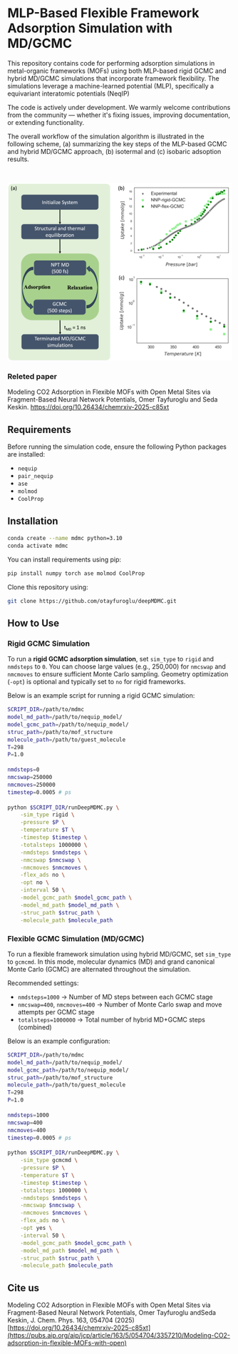 # MLP-Based Flexible Framework Adsorption Simulation with MD/GCMC

This repository contains code for performing adsorption simulations in metal-organic frameworks (MOFs) using both MLP-based rigid GCMC and hybrid MD/GCMC simulations that incorporate framework flexibility. The simulations leverage a machine-learned potential (MLP), specifically a equivariant interatomic potentials (NeqIP)

The code is actively under development. We warmly welcome contributions from the community — whether it's fixing issues, improving documentation, or extending functionality.

The overall workflow of the simulation algorithm is illustrated in the following scheme, (a) summarizing the key steps of the MLP-based GCMC and hybrid MD/GCMC approach, (b) isotermal and (c) isobaric adsoption results.

<br/>
<p align="center">
  <img src="workflow_ads_2.png" alt="Hybrid MD/GCMC Workflow" width="900"/>
</p>

### Releted paper
Modeling CO2 Adsorption in Flexible MOFs with Open Metal Sites via Fragment-Based Neural Network Potentials, Omer Tayfuroglu and Seda Keskin.
https://doi.org/10.26434/chemrxiv-2025-c85xt

## Requirements

Before running the simulation code, ensure the following Python packages are installed:

- `nequip`
- `pair_nequip`
- `ase`
- `molmod`
- `CoolProp`

## Installation

```bash
conda create --name mdmc python=3.10
conda activate mdmc
```

You can install requirements using pip:

```bash
pip install numpy torch ase molmod CoolProp
```

Clone this repository using:
```bash
git clone https://github.com/otayfuroglu/deepMDMC.git
```



## How to Use

### Rigid GCMC Simulation

To run a **rigid GCMC adsorption simulation**, set `sim_type` to `rigid` and `nmdsteps` to `0`. You can choose large values (e.g., 250,000) for `nmcswap` and `nmcmoves` to ensure sufficient Monte Carlo sampling. Geometry optimization (`-opt`) is optional and typically set to `no` for rigid frameworks.

Below is an example script for running a rigid GCMC simulation:

```bash
SCRIPT_DIR=/path/to/mdmc
model_md_path=/path/to/nequip_model/
model_gcmc_path=/path/to/nequip_model/
struc_path=/path/to/mof_structure
molecule_path=/path/to/guest_molecule
T=298
P=1.0

nmdsteps=0
nmcswap=250000
nmcmoves=250000
timestep=0.0005 # ps

python $SCRIPT_DIR/runDeepMDMC.py \
    -sim_type rigid \
    -pressure $P \
    -temperature $T \
    -timestep $timestep \
    -totalsteps 1000000 \
    -nmdsteps $nmdsteps \
    -nmcswap $nmcswap \
    -nmcmoves $nmcmoves \
    -flex_ads no \
    -opt no \
    -interval 50 \
    -model_gcmc_path $model_gcmc_path \
    -model_md_path $model_md_path \
    -struc_path $struc_path \
    -molecule_path $molecule_path
```

### Flexible GCMC Simulation (MD/GCMC)

To run a flexible framework simulation using hybrid MD/GCMC, set `sim_type` to `gcmcmd`. In this mode, molecular dynamics (MD) and grand canonical Monte Carlo (GCMC) are alternated throughout the simulation.

Recommended settings:
- `nmdsteps=1000` → Number of MD steps between each GCMC stage
- `nmcswap=400`, `nmcmoves=400` → Number of Monte Carlo swap and move attempts per GCMC stage  
- `totalsteps=1000000` → Total number of hybrid MD+GCMC steps (combined)

Below is an example configuration:

```bash
SCRIPT_DIR=/path/to/mdmc
model_md_path=/path/to/nequip_model/
model_gcmc_path=/path/to/nequip_model/
struc_path=/path/to/mof_structure
molecule_path=/path/to/guest_molecule
T=298
P=1.0

nmdsteps=1000
nmcswap=400
nmcmoves=400
timestep=0.0005 # ps

python $SCRIPT_DIR/runDeepMDMC.py \
    -sim_type gcmcmd \
    -pressure $P \
    -temperature $T \
    -timestep $timestep \
    -totalsteps 1000000 \
    -nmdsteps $nmdsteps \
    -nmcswap $nmcswap \
    -nmcmoves $nmcmoves \
    -flex_ads no \
    -opt yes \
    -interval 50 \
    -model_gcmc_path $model_gcmc_path \
    -model_md_path $model_md_path \
    -struc_path $struc_path \
    -molecule_path $molecule_path
```

## Cite us
Modeling CO2 Adsorption in Flexible MOFs with Open Metal Sites via Fragment-Based Neural Network Potentials, Omer Tayfuroglu andSeda Keskin, J. Chem. Phys. 163, 054704 (2025)
[https://doi.org/10.26434/chemrxiv-2025-c85xt](https://pubs.aip.org/aip/jcp/article/163/5/054704/3357210/Modeling-CO2-adsorption-in-flexible-MOFs-with-open)
